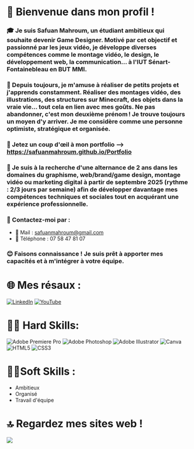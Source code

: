 # 💫 Bienvenue dans mon profil !

### 🎓 Je suis Safuan Mahroum, un étudiant ambitieux qui souhaite devenir Game Designer. Motivé par cet objectif et passionné par les jeux vidéo, je développe diverses compétences comme le montage vidéo, le design, le développement web, la communication... à l'IUT Sénart-Fontainebleau en BUT MMI.

### 🎨 Depuis toujours, je m'amuse à réaliser de petits projets et j'apprends constamment. Réaliser des montages vidéo, des illustrations, des structures sur Minecraft, des objets dans la vraie vie... tout cela en lien avec mes goûts. Ne pas abandonner, c'est mon deuxième prénom ! Je trouve toujours un moyen d'y arriver. Je me considère comme une personne optimiste, stratégique et organisée.

### 👀 Jetez un coup d'œil à mon portfolio --> https://safuanmahroum.github.io/Portfolio

### 💼 Je suis à la recherche d'une alternance de 2 ans dans les domaines du graphisme, web/brand/game design, montage vidéo ou marketing digital à partir de septembre 2025 (rythme : 2/3 jours par semaine) afin de développer davantage mes compétences techniques et sociales tout en acquérant une expérience professionnelle.

### 📩 Contactez-moi par :
- 📧 Mail : safuanmahroum@gmail.com
- 📱 Téléphone : 07 58 47 81 07

### 😊 Faisons connaissance ! Je suis prêt à apporter mes capacités et à m'intégrer à votre équipe.

# 🌐 Mes résaux :
[![LinkedIn](https://img.shields.io/badge/LinkedIn-%230077B5.svg?logo=linkedin&logoColor=white)](https://linkedin.com/in/SafuanMahroum) [![YouTube](https://img.shields.io/badge/YouTube-%23FF0000.svg?logo=YouTube&logoColor=white)](https://youtube.com/@ThePanterSwit) 

# 👨‍💻 Hard Skills:
![Adobe Premiere Pro](https://img.shields.io/badge/Adobe%20Premiere%20Pro-9999FF.svg?style=for-the-badge&logo=Adobe%20Premiere%20Pro&logoColor=white) ![Adobe Photoshop](https://img.shields.io/badge/adobe%20photoshop-%2331A8FF.svg?style=for-the-badge&logo=adobe%20photoshop&logoColor=white) ![Adobe Illustrator](https://img.shields.io/badge/adobe%20illustrator-%23FF9A00.svg?style=for-the-badge&logo=adobe%20illustrator&logoColor=white) ![Canva](https://img.shields.io/badge/Canva-%2300C4CC.svg?style=for-the-badge&logo=Canva&logoColor=white) ![HTML5](https://img.shields.io/badge/html5-%23E34F26.svg?style=for-the-badge&logo=html5&logoColor=white) ![CSS3](https://img.shields.io/badge/css3-%231572B6.svg?style=for-the-badge&logo=css3&logoColor=white)

# 👨‍🎓Soft Skills :
- Ambitieux
- Organisé
- Travail d'équipe

# 🔝 Regardez mes sites web !
![](https://github-contributor-stats.vercel.app/api?username=SafuanMahroum&limit=5&theme=tokyonight&combine_all_yearly_contributions=true)
